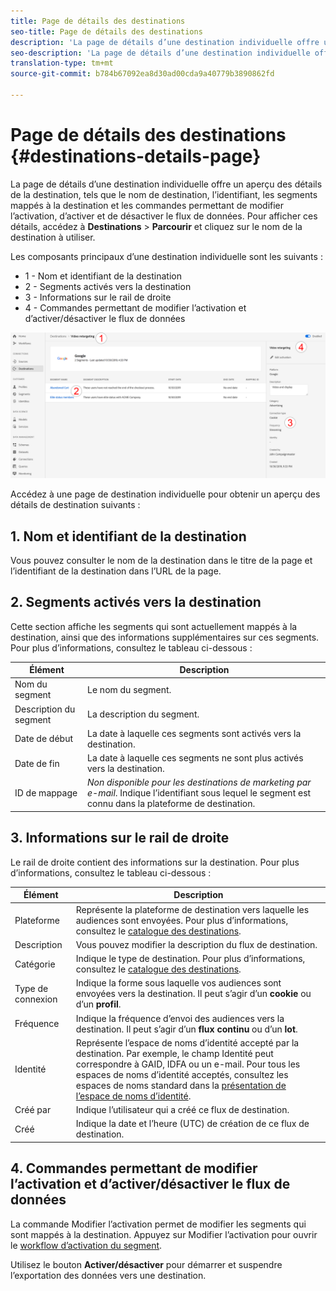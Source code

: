 ```yaml
---
title: Page de détails des destinations
seo-title: Page de détails des destinations
description: 'La page de détails d’une destination individuelle offre un aperçu des détails de la destination, tels que le nom de destination, l’identifiant, les segments mappés à la destination et les commandes permettant de modifier l’activation, d’activer et de désactiver le flux de données. '
seo-description: 'La page de détails d’une destination individuelle offre un aperçu des détails de la destination, tels que le nom de destination, l’identifiant, les segments mappés à la destination et les commandes permettant de modifier l’activation, d’activer et de désactiver le flux de données. '
translation-type: tm+mt
source-git-commit: b784b67092ea8d30ad00cda9a40779b3890862fd

---
```



# Page de détails des destinations {#destinations-details-page}

La page de détails d’une destination individuelle offre un aperçu des détails de la destination, tels que le nom de destination, l’identifiant, les segments mappés à la destination et les commandes permettant de modifier l’activation, d’activer et de désactiver le flux de données. Pour afficher ces détails, accédez à **Destinations** > **Parcourir** et cliquez sur le nom de la destination à utiliser.

Les composants principaux d’une destination individuelle sont les suivants :

* 1 - Nom et identifiant de la destination
* 2 - Segments activés vers la destination
* 3 - Informations sur le rail de droite
* 4 - Commandes permettant de modifier l’activation et d’activer/désactiver le flux de données

![Page de destinations numérotée](/help/rtcdp/destinations/assets/destination-page-numbered.png)

Accédez à une page de destination individuelle pour obtenir un aperçu des détails de destination suivants :

## 1. Nom et identifiant de la destination

Vous pouvez consulter le nom de la destination dans le titre de la page et l’identifiant de la destination dans l’URL de la page.

## 2. Segments activés vers la destination

Cette section affiche les segments qui sont actuellement mappés à la destination, ainsi que des informations supplémentaires sur ces segments. Pour plus d’informations, consultez le tableau ci-dessous :

| Élément | Description |
---------|----------|
| Nom du segment | Le nom du segment. |
| Description du segment | La description du segment. |
| Date de début | La date à laquelle ces segments sont activés vers la destination. |
| Date de fin | La date à laquelle ces segments ne sont plus activés vers la destination. |
| ID de mappage | *Non disponible pour les destinations de marketing par e-mail*. Indique l’identifiant sous lequel le segment est connu dans la plateforme de destination. |

## 3. Informations sur le rail de droite

Le rail de droite contient des informations sur la destination. Pour plus d’informations, consultez le tableau ci-dessous :

| Élément | Description |
---------|----------|
| Plateforme | Représente la plateforme de destination vers laquelle les audiences sont envoyées. Pour plus d’informations, consultez le [catalogue des destinations](/help/rtcdp/destinations/destinations-catalog.md). |
| Description | Vous pouvez modifier la description du flux de destination. |
| Catégorie | Indique le type de destination. Pour plus d’informations, consultez le [catalogue des destinations](/help/rtcdp/destinations/destinations-catalog.md). |
| Type de connexion | Indique la forme sous laquelle vos audiences sont envoyées vers la destination. Il peut s’agir d’un **cookie** ou d’un **profil**. |
| Fréquence | Indique la fréquence d’envoi des audiences vers la destination. Il peut s’agir d’un **flux continu** ou d’un **lot**. |
| Identité | Représente l’espace de noms d’identité accepté par la destination. Par exemple, le champ Identité peut correspondre à GAID, IDFA ou un e-mail. Pour tous les espaces de noms d’identité acceptés, consultez les espaces de noms standard dans la [présentation de l’espace de noms d’identité](https://www.adobe.io/apis/experienceplatform/home/profile-identity-segmentation/profile-identity-segmentation-services.html#!api-specification/markdown/narrative/technical_overview/identity_namespace_overview/identity_namespace_overview.md). |
| Créé par | Indique l’utilisateur qui a créé ce flux de destination. |
| Créé | Indique la date et l’heure (UTC) de création de ce flux de destination. |

## 4. Commandes permettant de modifier l’activation et d’activer/désactiver le flux de données

La commande Modifier l’activation permet de modifier les segments qui sont mappés à la destination. Appuyez sur Modifier l’activation pour ouvrir le [workflow d’activation du segment](/help/rtcdp/destinations/activate-destinations.md).

Utilisez le bouton **Activer/désactiver** pour démarrer et suspendre l’exportation des données vers une destination.